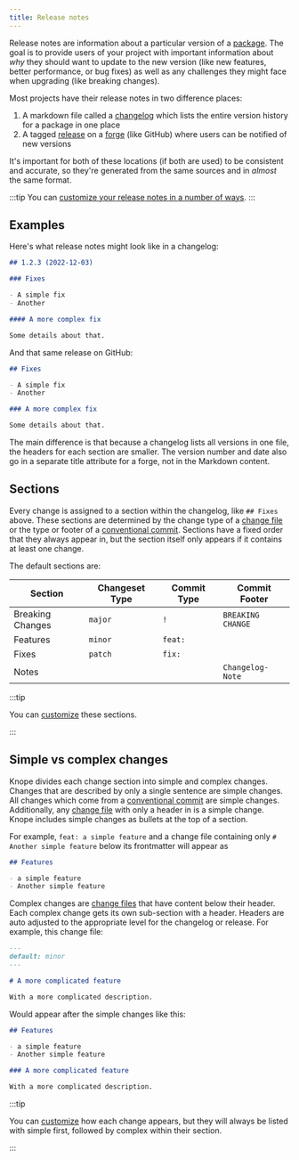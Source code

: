 ```yaml
---
title: Release notes
---
```


Release notes are information about a particular version of a [package]. The goal is to provide users of your project
with important information about _why_ they should want to update to the new version (like new features, better performance, or bug fixes)
as well as any challenges they might face when upgrading (like breaking changes).

Most projects have their release notes in two difference places:

1. A markdown file called a [changelog] which lists the entire version history for a package in one place
2. A tagged [release] on a [forge] (like GitHub) where users can be notified of new versions

It's important for both of these locations (if both are used) to be consistent and accurate, so they're generated
from the same sources and in _almost_ the same format.

:::tip
You can [customize your release notes in a number of ways][customize].
:::

## Examples

Here's what release notes might look like in a changelog:

```markdown
## 1.2.3 (2022-12-03)

### Fixes

- A simple fix
- Another

#### A more complex fix

Some details about that.
```

And that same release on GitHub:

```markdown
## Fixes

- A simple fix
- Another

### A more complex fix

Some details about that.
```

The main difference is that because a changelog lists all versions in one file, the headers for each section are smaller.
The version number and date also go in a separate title attribute for a forge, not in the Markdown content.

## Sections

Every change is assigned to a section within the changelog, like `## Fixes` above. These sections are determined by the
change type of a [change file] or the type or footer of a [conventional commit]. Sections have a fixed order that they
always appear in, but the section itself only appears if it contains at least one change.

The default sections are:

| Section          | Changeset Type | Commit Type | Commit Footer     |
| ---------------- | -------------- | ----------- | ----------------- |
| Breaking Changes | `major`        | `!`         | `BREAKING CHANGE` |
| Features         | `minor`        | `feat:`     |                   |
| Fixes            | `patch`        | `fix:`      |                   |
| Notes            |                |             | `Changelog-Note`  |

:::tip

You can [customize] these sections.

:::

## Simple vs complex changes

Knope divides each change section into simple and complex changes.
Changes that are described by only a single sentence are simple changes. All changes which come from a [conventional commit] are simple changes.
Additionally, any [change file] with only a header in is a simple change.
Knope includes simple changes as bullets at the top of a section.

For example, `feat: a simple feature` and a change file containing only `# Another simple feature` below its frontmatter will appear as

```markdown
## Features

- a simple feature
- Another simple feature
```

Complex changes are [change files][change file] that have content below their header. Each complex change gets its own sub-section with
a header. Headers are auto adjusted to the appropriate level for the changelog or release. For example, this change file:

```markdown
---
default: minor
---

# A more complicated feature

With a more complicated description.
```

Would appear after the simple changes like this:

```markdown
## Features

- a simple feature
- Another simple feature

### A more complicated feature

With a more complicated description.
```

:::tip

You can [customize] how each change appears, but they will always be listed with simple first, followed by complex
within their section.

:::

[package]: /reference/concepts/package
[changelog]: /reference/concepts/changelog
[release]: /reference/concepts/release
[forge]: /reference/concepts/forge
[change file]: /reference/concepts/change-file
[conventional commit]: /reference/concepts/conventional-commits
[customize]: /recipes/customizing-release-notes
